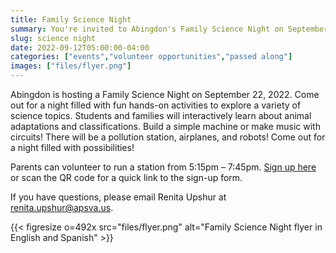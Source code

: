 ```yaml
--- 
title: Family Science Night
summary: You're invited to Abingdon's Family Science Night on September 22! Volunteers are needed too!
slug: science night
date: 2022-09-12T05:00:00-04:00
categories: ["events","volunteer opportunities","passed along"]
images: ["files/flyer.png"]
---
```


Abingdon is hosting a Family Science Night on September 22, 2022. Come out for a night filled with fun hands-on activities to explore a variety of science topics. Students and families will interactively learn about animal adaptations and classifications. Build a simple machine or make music with circuits! There will be a pollution station, airplanes, and robots! Come out for a night filled with possibilities!

Parents can volunteer to run a station from 5:15pm – 7:45pm. [Sign up here](https://www.signupgenius.com/go/20f0d48aaa62ba5f58-science) or scan the QR code for a quick link to the sign-up form.

If you have questions, please email Renita Upshur at renita.upshur@apsva.us.

{{< figresize o=492x src="files/flyer.png" alt="Family Science Night flyer in English and Spanish" >}}